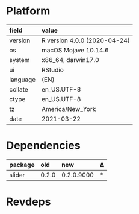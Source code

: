 # Platform

|field    |value                        |
|:--------|:----------------------------|
|version  |R version 4.0.0 (2020-04-24) |
|os       |macOS Mojave 10.14.6         |
|system   |x86_64, darwin17.0           |
|ui       |RStudio                      |
|language |(EN)                         |
|collate  |en_US.UTF-8                  |
|ctype    |en_US.UTF-8                  |
|tz       |America/New_York             |
|date     |2021-03-22                   |

# Dependencies

|package |old   |new        |Δ  |
|:-------|:-----|:----------|:--|
|slider  |0.2.0 |0.2.0.9000 |*  |

# Revdeps

